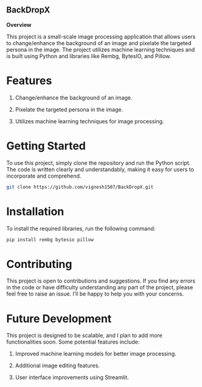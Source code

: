 ## BackDropX

**Overview** 

This project is a small-scale image processing application that allows users to change/enhance the background of an image and pixelate the targeted persona in the image. The project utilizes machine learning techniques and is built using Python and libraries like Rembg, BytesIO, and Pillow. 
 

# Features

1. Change/enhance the background of an image. 

2. Pixelate the targeted persona in the image. 

3. Utilizes machine learning techniques for image processing.


# Getting Started

To use this project, simply clone the repository and run the Python script. The code is written clearly and understandably, making it easy for users to incorporate and comprehend.

```bash
git clone https://github.com/vignesh1507/BackDropX.git
```


# Installation

To install the required libraries, run the following command:

```bash
pip install rembg bytesio pillow
```


# Contributing

This project is open to contributions and suggestions. If you find any errors in the code or have difficulty understanding any part of the project, please feel free to raise an issue. I’ll be happy to help you with your concerns.


# Future Development

This project is designed to be scalable, and I plan to add more functionalities soon. Some potential features include:

1. Improved machine learning models for better image processing.

2. Additional image editing features.

3. User interface improvements using Streamlit.


